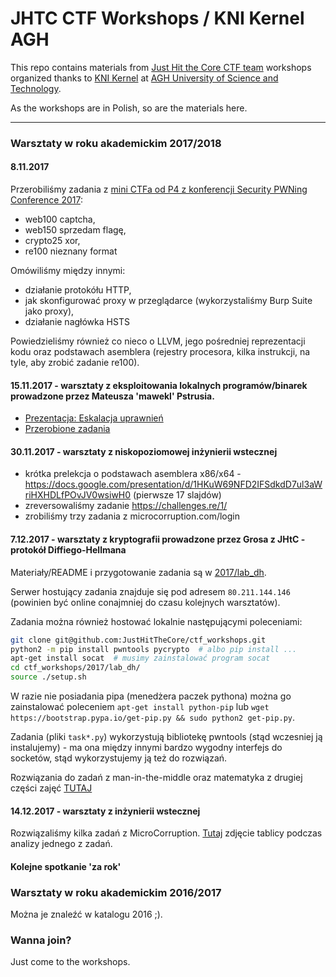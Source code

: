 # JHTC CTF Workshops / KNI Kernel AGH
This repo contains materials from [Just Hit the Core CTF team](https://ctftime.org/team/13830/) workshops organized thanks to [KNI Kernel](https://www.facebook.com/KNIKernel/) at [AGH University of Science and Technology](http://www.agh.edu.pl/en/).

As the workshops are in Polish, so are the materials here.

---

### Warsztaty w roku akademickim 2017/2018

#### 8.11.2017

Przerobiliśmy zadania z [mini CTFa od P4 z konferencji Security PWNing Conference 2017](https://pwning2017.p4.team/tasks):
* web100 captcha,
* web150 sprzedam flagę,
* crypto25 xor,
* re100 nieznany format

Omówiliśmy między innymi:
* działanie protokółu HTTP,
* jak skonfigurować proxy w przeglądarce (wykorzystaliśmy Burp Suite jako proxy),
* działanie nagłówka HSTS

Powiedzieliśmy również co nieco o LLVM, jego pośredniej reprezentacji kodu oraz podstawach asemblera (rejestry procesora, kilka instrukcji, na tyle, aby zrobić zadanie re100).

#### 15.11.2017 - warsztaty z eksploitowania lokalnych programów/binarek prowadzone przez Mateusza 'mawekl' Pstrusia.

* [Prezentacja: Eskalacja uprawnień](/2017/Eskalacja-uprawnień.pdf)
* [Przerobione zadania](https://securitytraps.pl/KNI/)

#### 30.11.2017 - warsztaty z niskopoziomowej inżynierii wstecznej

- krótka prelekcja o podstawach asemblera x86/x64 - https://docs.google.com/presentation/d/1HKuW69NFD2IFSdkdD7ul3aWriHXHDLfPOvJV0wsiwH0 (pierwsze 17 slajdów)
- zreversowaliśmy zadanie https://challenges.re/1/
- zrobiliśmy trzy zadania z microcorruption.com/login

#### 7.12.2017 - warsztaty z kryptografii prowadzone przez Grosa z JHtC - protokół Diffiego-Hellmana

Materiały/README i przygotowanie zadania są w [2017/lab\_dh](/2017/lab_dh). 

Serwer hostujący zadania znajduje się pod adresem `80.211.144.146` (powinien być online conajmniej do czasu kolejnych warsztatów).

Zadania można również hostować lokalnie następującymi poleceniami:
```bash
git clone git@github.com:JustHitTheCore/ctf_workshops.git
python2 -m pip install pwntools pycrypto  # albo pip install ...
apt-get install socat  # musimy zainstalować program socat
cd ctf_workshops/2017/lab_dh/
source ./setup.sh
```

W razie nie posiadania pipa (menedżera paczek pythona) można go zainstalować poleceniem `apt-get install python-pip` lub `wget https://bootstrap.pypa.io/get-pip.py && sudo python2 get-pip.py`.

Zadania (pliki `task*.py`) wykorzystują bibliotekę pwntools (stąd wczesniej ją instalujemy) - ma ona między innymi bardzo wygodny interfejs do socketów, stąd wykorzystujemy ją też do rozwiązań.

Rozwiązania do zadań z man-in-the-middle oraz matematyka z drugiej części zajęć [TUTAJ](/2017/lab_dh_done_on_labs)

#### 14.12.2017 - warsztaty z inżynierii wstecznej

Rozwiązaliśmy kilka zadań z MicroCorruption. [Tutaj](/2017/warsztaty_ctf_mictocorruption.jpg) zdjęcie tablicy podczas analizy jednego z zadań.


#### Kolejne spotkanie 'za rok'

### Warsztaty w roku akademickim 2016/2017

Można je znaleźć w katalogu 2016 ;).


### Wanna join?

Just come to the workshops.


